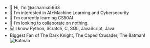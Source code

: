 - 👋 Hi, I’m @asharma5663
- 👀 I’m interested in AI+Machine Learning and Cybersecurity
- 🌱 I’m currently learning CS50AI
- 💞️ I’m looking to collaborate on nothing.
- 💻 I know Python, Scratch, C, SQL, JavaScript, Java
- Biggest Fan of The Dark Knight, The Caped Crusader, The Batman!
![Batman](https://media0.giphy.com/media/6heqPsKie867Q7ob7w/giphy.gif?cid=ecf05e47iqwgmvzx9pi62z49p8pb8ugzjghkj3pr52k4l0ep&rid=giphy.gif)
